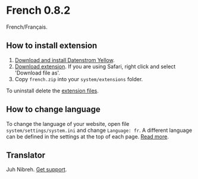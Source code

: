 French 0.8.2
============
French/Français.

## How to install extension

1. [Download and install Datenstrom Yellow](https://github.com/datenstrom/yellow/).
2. [Download extension](https://github.com/datenstrom/yellow-extensions/raw/master/zip/french.zip). If you are using Safari, right click and select 'Download file as'.
3. Copy `french.zip` into your `system/extensions` folder.

To uninstall delete the [extension files](extension.ini).

## How to change language

To change the language of your website, open file `system/settings/system.ini` and change `Language: fr`. A different language can be defined in the settings at the top of each page. [Read more](https://developers.datenstrom.se/help/adjusting-system#system-settings).

## Translator

Juh Nibreh. [Get support](https://developers.datenstrom.se/help/support).
